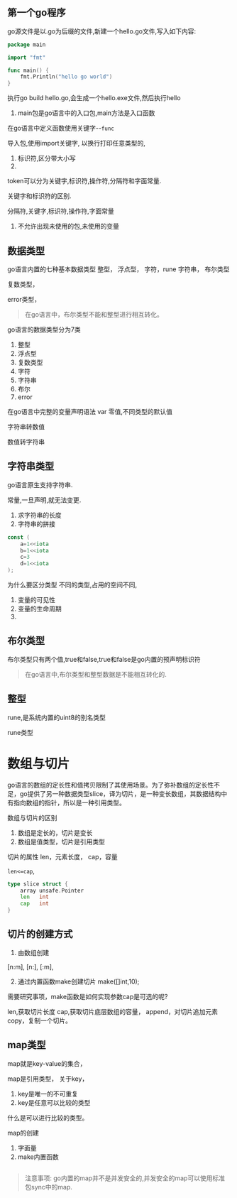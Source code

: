 


## 第一个go程序

go源文件是以.go为后缀的文件,新建一个hello.go文件,写入如下内容:

```go title="hello.go"
package main

import "fmt"

func main() {
	fmt.Println("hello go world")
}
```

执行go build hello.go,会生成一个hello.exe文件,然后执行hello

1. main包是go语言中的入口包,main方法是入口函数

在go语言中定义函数使用关键字--`func`


导入包,使用import关键字,
以换行打印任意类型的,




1. 标识符,区分带大小写
2. 



token可以分为关键字,标识符,操作符,分隔符和字面常量.



关键字和标识符的区别.



分隔符,关键字,标识符,操作符,字面常量








1. 不允许出现未使用的包,未使用的变量




## 数据类型

go语言内置的七种基本数据类型
整型，
浮点型，
字符，rune
字符串，
布尔类型

复数类型，

error类型，


> 在go语言中，布尔类型不能和整型进行相互转化。


go语言的数据类型分为7类
1. 整型
2. 浮点型
3. 复数类型
4. 字符
4. 字符串
6. 布尔
7. error



在go语言中完整的变量声明语法
var 
零值,不同类型的默认值





字符串转数值

数值转字符串


## 字符串类型

go语言原生支持字符串.


常量,一旦声明,就无法变更.



1. 求字符串的长度
2. 字符串的拼接




```go
const (
	a=1<<iota
	b=1<<iota
	c=3
	d=1<<iota
);
```




为什么要区分类型
不同的类型,占用的空间不同,


1. 变量的可见性
2. 变量的生命周期
3. 



## 布尔类型

布尔类型只有两个值,true和false,true和false是go内置的预声明标识符

> 在go语言中,布尔类型和整型数据是不能相互转化的.




## 整型

rune,是系统内置的uint8的别名类型




rune类型






# 数组与切片

go语言的数组的定长性和值拷贝限制了其使用场景。为了弥补数组的定长性不足，go提供了另一种数据类型slice，译为切片，是一种变长数组，其数据结构中有指向数组的指针，所以是一种引用类型。




数组与切片的区别
1. 数组是定长的，切片是变长
2. 数组是值类型，切片是引用类型



切片的属性
len，元素长度，
cap，容量

`len<=cap`,


```go title="src/slice.go"
type slice struct {
	array unsafe.Pointer
	len   int
	cap   int
}
```


## 切片的创建方式

1. 由数组创建

[n:m],
[n:],
[:m],

2. 通过内置函数make创建切片
make([]int,10);

需要研究事项，make函数是如何实现参数cap是可选的呢?


len,获取切片长度
cap,获取切片底层数组的容量，
append，对切片追加元素
copy，复制一个切片。




## map类型
map就是key-value的集合，

map是引用类型，
关于key，
1. key是唯一的不可重复
2. key是任意可以比较的类型

什么是可以进行比较的类型。



map的创建
1. 字面量
2. make内置函数

```go

```


> 注意事项:
go内置的map并不是并发安全的,并发安全的map可以使用标准包sync中的map.






